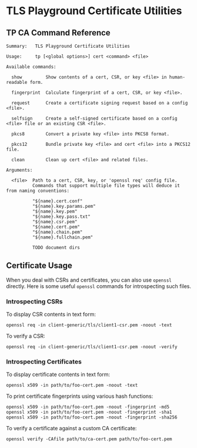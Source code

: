 # TLS Playground Certificate Utilities



## TP CA Command Reference

```
Summary:   TLS Playground Certificate Utilities

Usage:     tp [<global options>] cert <command> <file> 

Available commands:

  show         Show contents of a cert, CSR, or key <file> in human-readable form.

  fingerprint  Calculate fingerprint of a cert, CSR, or key <file>.

  request      Create a certificate signing request based on a config <file>.

  selfsign     Create a self-signed certificate based on a config <file> file or an existing CSR <file>.

  pkcs8        Convert a private key <file> into PKCS8 format.

  pkcs12       Bundle private key <file> and cert <file> into a PKCS12 file.

  clean        Clean up cert <file> and related files.

Arguments:

  <file>  Path to a cert, CSR, key, or 'openssl req' config file.
          Commands that support multiple file types will deduce it from naming conventions:

          "${name}.cert.conf"
          "${name}.key.params.pem"
          "${name}.key.pem"
          "${name}.key.pass.txt"
          "${name}.csr.pem"
          "${name}.cert.pem"
          "${name}.chain.pem"
          "${name}.fullchain.pem"

          TODO document dirs
```


## Certificate Usage

When you deal with CSRs and certificates, you can also use `openssl` directly. Here is some useful `openssl` commands for introspecting such files.



### Introspecting CSRs

To display CSR contents in text form:

    openssl req -in client-generic/tls/client1-csr.pem -noout -text

To verify a CSR:

    openssl req -in client-generic/tls/client1-csr.pem -noout -verify



### Introspecting Certificates

To display certificate contents in text form:

    openssl x509 -in path/to/foo-cert.pem -noout -text

To print certificate fingerprints using various hash functions:

    openssl x509 -in path/to/foo-cert.pem -noout -fingerprint -md5
    openssl x509 -in path/to/foo-cert.pem -noout -fingerprint -sha1
    openssl x509 -in path/to/foo-cert.pem -noout -fingerprint -sha256

To verify a certificate against a custom CA certificate:

    openssl verify -CAfile path/to/ca-cert.pem path/to/foo-cert.pem

